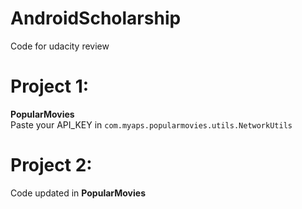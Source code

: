 # AndroidScholarship
Code for udacity review
# Project 1:
<b>PopularMovies</b><br> 
Paste your API_KEY in <code>com.myaps.popularmovies.utils.NetworkUtils</code>
# Project 2:
Code updated in <b>PopularMovies</b>
